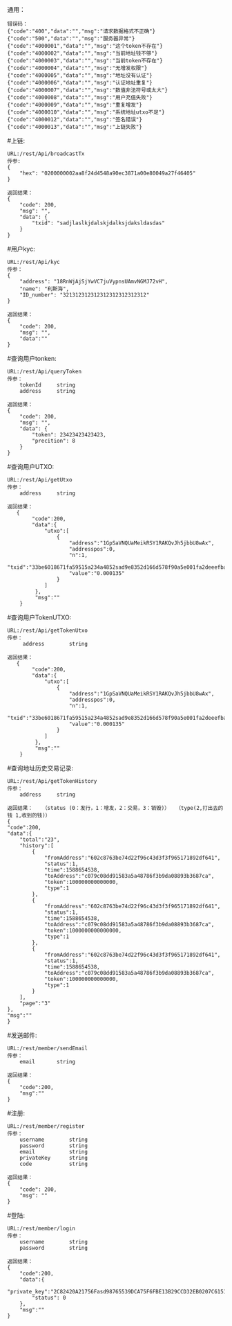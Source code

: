 通用：
		
	错误码：
	{"code":"400","data":"","msg":"请求数据格式不正确"}
	{"code":"500","data":"","msg":"服务器异常"}
	{"code":"4000001","data":"","msg":"这个token不存在"}
	{"code":"4000002","data":"","msg":"当前地址钱不够"}
	{"code":"4000003","data":"","msg":"当前token不存在"}
	{"code":"4000004","data":"","msg":"无增发权限"}
	{"code":"4000005","data":"","msg":"地址没有认证"}
	{"code":"4000006","data":"","msg":"认证地址重复"}
	{"code":"4000007","data":"","msg":"数值非法符号或太大"}
	{"code":"4000008","data":"","msg":"用户充值失败"}
	{"code":"4000009","data":"","msg":"重复增发"}
	{"code":"4000010","data":"","msg":"系统地址utxo不足"}
	{"code":"4000012","data":"","msg":"签名错误"}
	{"code":"4000013","data":"","msg":"上链失败"}


#上链:  

    URL:/rest/Api/broadcastTx
    传参:
    {
    	"hex": "0200000002aa8f24d4548a90ec3871a00e80049a27f46405"
    }

    返回结果：
    {
    	"code": 200,
    	"msg": "",
    	"data": {
    		"txid": "sadjlaslkjdalskjdalksjdaksldasdas"
    	}
    }

#用户kyc:

    URL:/rest/Api/kyc
    传参：
    {
	    "address": "18RnWjAjSjYwVC7juVypnsUAmvNGMJ72vH",
	    "name": "利斯海",
	    "ID_number": "321312312312312312312312312" 
    }
    
    返回结果：
    {
    	"code": 200,
    	"msg": "",
    	"data":""
    }


#查询用户tonken:

    URL:/rest/Api/queryToken
    传参：
	    tokenId		string
	    address		string

    返回结果：
    {
    	"code": 200,
    	"msg": "",
    	"data": {
    		"token": 23423423423423,
    		"precition": 8
    	}
    }

#查询用户UTXO:

    URL:/rest/Api/getUtxo
    传参：
	    address		string

    返回结果：
       {
          	"code":200,
          	"data":{
          		"utxo":[
          			{
          				"address":"1GpSaVNQUaMeikRSY1RAKQvJh5jbbU8wAx",
          				"addresspos":0,
          				"n":1,
          				"txid":"33be6018671fa59515a234a4852sad9e8352d166d578f90a5e001fa2deeefbad6bcc51",
          				"value":"0.000135"
          			}
          		]
          	 },
          	 "msg":""
        }
    
#查询用户TokenUTXO:
    
    URL:/rest/Api/getTokenUtxo
    传参：
    	 address		string
    
    返回结果：
       {
          	"code":200,
          	"data":{
          		"utxo":[
          			{
          				"address":"1GpSaVNQUaMeikRSY1RAKQvJh5jbbU8wAx",
          				"addresspos":0,
          				"n":1,
          				"txid":"33be6018671fa59515a234a4852sad9e8352d166d578f90a5e001fa2deeefbad6bcc51",
          				"value":"0.000135"
          			}
          		]
          	 },
          	 "msg":""
        }

#查询地址历史交易记录:

    URL:/rest/Api/getTokenHistory
    传参：
	    address		string

    返回结果：   （status (0：发行，1：增发，2：交易，3：销毁)）  （type(2,打出去的钱 1,收到的钱)）
    {
   	"code":200,
   	"data":{
   		"total":"23",
   		"history":[
   			{
   				"fromAddress":"602c8763be74d22f96c43d3f3f965171892df641",
   				"status":1,
   				"time":1588654538,
   				"toAddress":"c079c08dd91583a5a48786f3b9da08893b3687ca",
   				"token":100000000000000,
   				"type":1
   			},
   			{
   				"fromAddress":"602c8763be74d22f96c43d3f3f965171892df641",
   				"status":1,
   				"time":1588654538,
   				"toAddress":"c079c08dd91583a5a48786f3b9da08893b3687ca",
   				"token":1000000000000000,
   				"type":1
   			},
   			{
   				"fromAddress":"602c8763be74d22f96c43d3f3f965171892df641",
   				"status":1,
   				"time":1588654538,
   				"toAddress":"c079c08dd91583a5a48786f3b9da08893b3687ca",
   				"token":100000000000000,
   				"type":1
   			}
   		],
   		"page":"3"
   	},
   	"msg":""
    }


#发送邮件:

    URL:/rest/member/sendEmail
    传参：
	    email		string

    返回结果：  
    {
    	"code":200,
    	"msg":""
    }
    
#注册:

    URL:/rest/member/register
    传参：
	    username        string
        password        string
        email           string
        privateKey      string
        code            string
        
    返回结果：  
    {
    	"code": 200,
    	"msg": ""
    }
    

#登陆:

    URL:/rest/member/login
    传参：
	    username        string
        password        string
        
    返回结果：  
    {
    	"code":200,
    	"data":{
    		"private_key":"2C82420A21756Fasd98765539DCA75F6FBE13B29CCD32EB0207C6151D8DF99635658F09DB269E75D85302BCC3D8C0DA3DDBE6BDE0DFE543EC4CE737750D6663CEA9C7D139707BC880CCF7BDCB7B45EF213E86B",
    		"status": 0
    	},
    	"msg":""
    }






